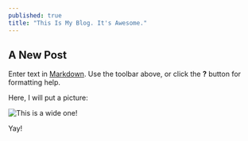 ```yaml
---
published: true
title: "This Is My Blog. It's Awesome."
---
```


## A New Post

Enter text in [Markdown](http://daringfireball.net/projects/markdown/). Use the toolbar above, or click the **?** button for formatting help.

Here, I will put a picture:

![This is a wide one!]({{site.baseurl}}/source/media/IMG_0364.JPG)

Yay!